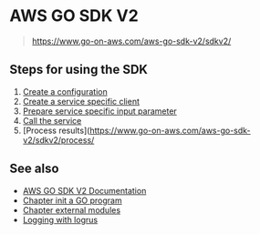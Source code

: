 # AWS GO SDK V2

> <https://www.go-on-aws.com/aws-go-sdk-v2/sdkv2/>

## Steps for using the SDK

1. [Create a configuration](https://www.go-on-aws.com/aws-go-sdk-v2/sdkv2/config/)
2. [Create a service specific client](https://www.go-on-aws.com/aws-go-sdk-v2/sdkv2/client/)
3. [Prepare service specific input parameter](https://www.go-on-aws.com/aws-go-sdk-v2/sdkv2/parms/)
4. [Call the service](https://www.go-on-aws.com/aws-go-sdk-v2/sdkv2/call/)
5. [Process results](https://www.go-on-aws.com/aws-go-sdk-v2/sdkv2/process/

## See also

- [AWS GO SDK V2 Documentation](https://aws.github.io/aws-sdk-go-v2/)
- [Chapter init a GO program](https://www.go-on-aws.com/getting_started/modules/simple/)
- [Chapter external modules](https://www.go-on-aws.com/getting_started/modules/moremodules/)
- [Logging with logrus](https://github.com/sirupsen/logrus)
